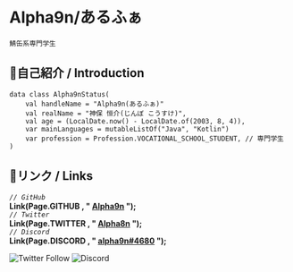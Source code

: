 # Alpha9n/あるふぁ

`鯖缶系専門学生`

## 🔷自己紹介 / Introduction
```
data class Alpha9nStatus(
    val handleName = "Alpha9n(あるふぁ)"
    val realName = "神保 恒介(じんぼ こうすけ)",
    val age = (LocalDate.now() - LocalDate.of(2003, 8, 4)),
    var mainLanguages = mutableListOf("Java", "Kotlin")
    var profession = Profession.VOCATIONAL_SCHOOL_STUDENT, // 専門学生
)
```

## 🔗リンク / Links
*`// GitHub`*  
**Link(Page.GITHUB , " [Alpha9n](https://github.com/Alpha9n) ");**  
*`// Twitter`*  
**Link(Page.TWITTER , " [Alpha8n](https://twitter.com/Alpha8n) ");**  
*`// Discord`*  
**Link(Page.DISCORD , " [alpha9n#4680](https://discord.gg/user/alpha9n#4680) ");**  

![Twitter Follow](https://img.shields.io/twitter/follow/Alpha8n?style=for-the-badge)
![Discord](https://img.shields.io/badge/Discord-%E3%81%82%E3%82%8B%E3%81%B5%E3%81%81%234044-blue?style=for-the-badge&logo=discord)
<!--
**Alpha9n/Alpha9n** is a ✨ _special_ ✨ repository because its `README.md` (this file) appears on your GitHub profile.

Here are some ideas to get you started:

- 🔭 I’m currently working on ...
- 🌱 I’m currently learning ...
- 👯 I’m looking to collaborate on ...
- 🤔 I’m looking for help with ...
- 💬 Ask me about ...
- 📫 How to reach me: ...
- 😄 Pronouns: ...
- ⚡ Fun fact: ...
-->
